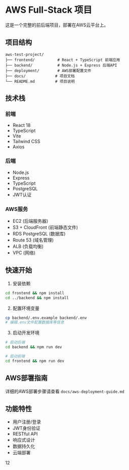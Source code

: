 # AWS Full-Stack 项目

这是一个完整的前后端项目，部署在AWS云平台上。

## 项目结构

```
aws-test-project/
├── frontend/          # React + TypeScript 前端应用
├── backend/           # Node.js + Express 后端API
├── deployment/        # AWS部署配置文件
├── docs/             # 项目文档
└── README.md         # 项目说明
```

## 技术栈

### 前端
- React 18
- TypeScript
- Vite
- Tailwind CSS
- Axios

### 后端
- Node.js
- Express
- TypeScript
- PostgreSQL
- JWT认证

### AWS服务
- EC2 (后端服务器)
- S3 + CloudFront (前端静态文件)
- RDS PostgreSQL (数据库)
- Route 53 (域名管理)
- ALB (负载均衡)
- VPC (网络)

## 快速开始

1. 安装依赖
```bash
cd frontend && npm install
cd ../backend && npm install
```

2. 配置环境变量
```bash
cp backend/.env.example backend/.env
# 编辑.env文件配置数据库等信息
```

3. 启动开发环境
```bash
# 启动后端
cd backend && npm run dev

# 启动前端
cd frontend && npm run dev
```

## AWS部署指南

详细的AWS部署步骤请查看 `docs/aws-deployment-guide.md`

## 功能特性

- 用户注册/登录
- JWT身份验证
- RESTful API
- 响应式设计
- 数据持久化
- 云端部署 


12